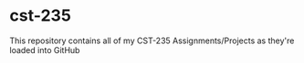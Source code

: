 # cst-235
This repository contains all of my CST-235 Assignments/Projects as they're loaded into GitHub


